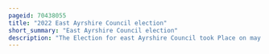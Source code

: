 ```yaml
---
pageid: 70438055
title: "2022 East Ayrshire Council election"
short_summary: "East Ayrshire Council election"
description: "The Election for east Ayrshire Council took Place on may 5 2022 on the same Day as the 31 other local Election in Scotland. It was held using one transferable Vote a Form of proportional Representation as with other scottish Council Elections in which multiple Candidates are elected in each Ward and Voters rank Candidates in Order of Preference."
---
```

